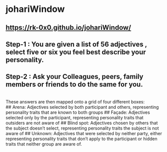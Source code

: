# johariWindow
## https://rk-0x0.github.io/johariWindow/

## Step-1 : You are given a list of 56 adjectives , select five or six you feel best describe your personality.
## Step-2 : Ask your Colleagues, peers, family members or friends to do the same for you.
<br>
These answers are then mapped onto a grid of four different boxes:
<br>
## Arena: Adjectives selected by both participant and others, representing personality traits that are known to both groups
## Façade: Adjectives selected only by the participant, representing personality traits that outsiders are not aware of
## Blind spot: Adjectives chosen by others that the subject doesn’t select, representing personality traits the subject is not aware of
## Unknown: Adjectives that were selected by neither party, either representing personality traits that don’t apply to the participant or hidden traits that neither group are aware of.
